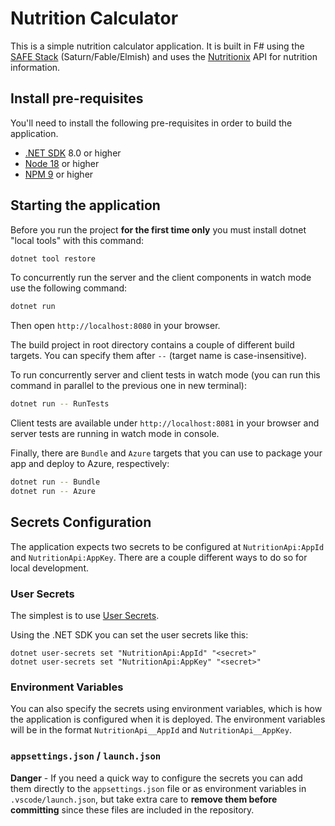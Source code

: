 # Nutrition Calculator

This is a simple nutrition calculator application. It is built in F# using the [SAFE Stack](https://safe-stack.github.io/) (Saturn/Fable/Elmish) and uses the [Nutritionix](https://www.nutritionix.com/) API for nutrition information.

## Install pre-requisites

You'll need to install the following pre-requisites in order to build the application.

* [.NET SDK](https://www.microsoft.com/net/download) 8.0 or higher
* [Node 18](https://nodejs.org/en/download/) or higher
* [NPM 9](https://www.npmjs.com/package/npm) or higher

## Starting the application

Before you run the project **for the first time only** you must install dotnet "local tools" with this command:

```bash
dotnet tool restore
```

To concurrently run the server and the client components in watch mode use the following command:

```bash
dotnet run
```

Then open `http://localhost:8080` in your browser.

The build project in root directory contains a couple of different build targets. You can specify them after `--` (target name is case-insensitive).

To run concurrently server and client tests in watch mode (you can run this command in parallel to the previous one in new terminal):

```bash
dotnet run -- RunTests
```

Client tests are available under `http://localhost:8081` in your browser and server tests are running in watch mode in console.

Finally, there are `Bundle` and `Azure` targets that you can use to package your app and deploy to Azure, respectively:

```bash
dotnet run -- Bundle
dotnet run -- Azure
```

## Secrets Configuration

The application expects two secrets to be configured at `NutritionApi:AppId` and `NutritionApi:AppKey`. There are a couple different ways to do so for local development.

### User Secrets

The simplest is to use [User Secrets](https://learn.microsoft.com/en-us/aspnet/core/security/app-secrets?view=aspnetcore-8.0&tabs=linux).

Using the .NET SDK you can set the user secrets like this:
```
dotnet user-secrets set "NutritionApi:AppId" "<secret>"
dotnet user-secrets set "NutritionApi:AppKey" "<secret>"
```

### Environment Variables

You can also specify the secrets using environment variables, which is how the application is configured when it is deployed. The environment variables will be in the format `NutritionApi__AppId` and `NutritionApi__AppKey`.

### `appsettings.json` / `launch.json`

**Danger** - If you need a quick way to configure the secrets you can add them directly to the `appsettings.json` file or as environment variables in `.vscode/launch.json`, but take extra care to **remove them before committing** since these files are included in the repository.
